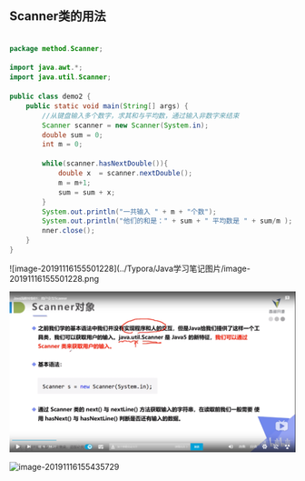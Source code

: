 ## Scanner类的用法

```java

package method.Scanner;

import java.awt.*;
import java.util.Scanner;

public class demo2 {
    public static void main(String[] args) {
        //从键盘输入多个数字，求其和与平均数，通过输入非数字来结束
        Scanner scanner = new Scanner(System.in);
        double sum = 0;
        int m = 0;

        while(scanner.hasNextDouble()){
            double x  = scanner.nextDouble();
            m = m+1;
            sum = sum + x;
        }
        System.out.println("一共输入 " + m + "个数");
        System.out.println("他们的和是：" + sum + " 平均数是 " + sum/m );
        nner.close();
    }
}

```

![image-20191116155501228](../Typora/Java学习笔记图片/image-20191116155501228.png

![image-20191116160152329](图片/image-20191116160152329.png)

![image-20191116155435729](../Typora/Java学习笔记图片/image-20191116155435729.png)

```java

```

